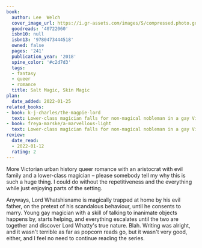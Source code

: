 ```yaml
---
book:
  author: Lee  Welch
  cover_image_url: https://i.gr-assets.com/images/S/compressed.photo.goodreads.com/books/1530750775l/40722060._SY475_.jpg
  goodreads: '40722060'
  isbn10: null
  isbn13: '9780473444518'
  owned: false
  pages: '241'
  publication_year: '2018'
  spine_color: '#c2d7d3'
  tags:
  - fantasy
  - queer
  - romance
  title: Salt Magic, Skin Magic
plan:
  date_added: 2022-01-25
related_books:
- book: k-j-charles/the-magpie-lord
  text: Lower-class magician falls for non-magical nobleman in a gay Victorian romance.
- book: freya-marske/a-marvellous-light
  text: Lower-class magician falls for non-magical nobleman in a gay Victorian romance.
review:
  date_read:
  - 2022-01-12
  rating: 2
---
```


More Victorian urban history queer romance with an aristocrat with evil family and a lower-class magician – please
somebody tell my why this is such a huge thing. I could do without the repetitiveness and the everything while just
enjoying parts of the setting.

Anyways, Lord Whatshisname is magically trapped at home by his evil father, on the pretext of his scandalous behaviour,
until he consents to marry. Young gay magician with a skill of talking to inanimate objects happens by, starts helping,
and everything escalates until the two are together and discover Lord Whatty's true nature. Blah. Writing was alright,
and it wasn't terrible as far as popcorn reads go, but it wasn't very good, either, and I feel no need to continue
reading the series.
